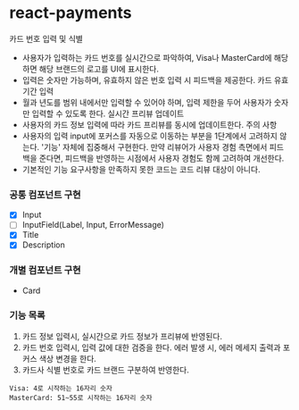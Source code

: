 # react-payments
카드 번호 입력 및 식별
- 사용자가 입력하는 카드 번호를 실시간으로 파악하여, Visa나 MasterCard에 해당하면 해당 브랜드의 로고를 UI에 표시한다.
- 입력은 숫자만 가능하며, 유효하지 않은 번호 입력 시 피드백을 제공한다.
카드 유효기간 입력
- 월과 년도를 범위 내에서만 입력할 수 있어야 하며, 입력 제한을 두어 사용자가 숫자만 입력할 수 있도록 한다.
실시간 프리뷰 업데이트
- 사용자의 카드 정보 입력에 따라 카드 프리뷰를 동시에 업데이트한다.
주의 사항
- 사용자의 입력 input에 포커스를 자동으로 이동하는 부분을 1단계에서 고려하지 않는다. '기능' 자체에 집중해서 구현한다. 만약 리뷰어가 사용자 경험 측면에서 피드백을 준다면, 피드백을 반영하는 시점에서 사용자 경험도 함께 고려하여 개선한다.
- 기본적인 기능 요구사항을 만족하지 못한 코드는 코드 리뷰 대상이 아니다.


### 공통 컴포넌트 구현
- [x] Input 
- [ ] InputField(Label, Input, ErrorMessage)
- [x] Title
- [x] Description

### 개별 컴포넌트 구현
- Card

### 기능 목록
1. 카드 정보 입력시, 실시간으로 카드 정보가 프리뷰에 반영된다.
2. 카드 번호 입력시, 입력 값에 대한 검증을 한다. 에러 발생 시, 에러 메세지 출력과 포커스 색상 변경을 한다.
3. 카드사 식별 번호로 카드 브랜드 구분하여 반영한다.

```
Visa: 4로 시작하는 16자리 숫자
MasterCard: 51~55로 시작하는 16자리 숫자
```
